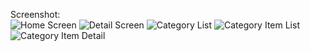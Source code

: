 Screenshot:
<br>
![Home Screen](/SS/Home.png)
![Detail Screen](/SS/Home_Detail.png)
![Category List](/SS/Category.png)
![Category Item List](/SS/Category_Item.png)
![Category Item Detail](/SS/Category_Item_Detail.png)
